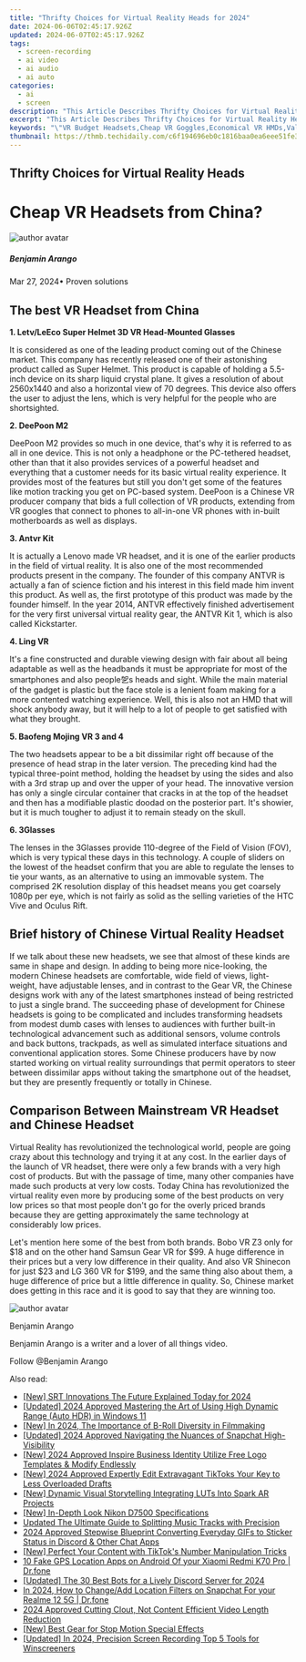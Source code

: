 ```yaml
---
title: "Thrifty Choices for Virtual Reality Heads for 2024"
date: 2024-06-06T02:45:17.926Z
updated: 2024-06-07T02:45:17.926Z
tags: 
  - screen-recording
  - ai video
  - ai audio
  - ai auto
categories: 
  - ai
  - screen
description: "This Article Describes Thrifty Choices for Virtual Reality Heads for 2024"
excerpt: "This Article Describes Thrifty Choices for Virtual Reality Heads for 2024"
keywords: "\"VR Budget Headsets,Cheap VR Goggles,Economical VR HMDs,Value VR Equipment,Affordable VR Headsets,Inexpensive VR Devices,Low-Cost VR Systems\""
thumbnail: https://thmb.techidaily.com/c6f194696eb0c1816baa0ea6eee51fe354f8a71c5648179d5bd043f05b446b5b.jpg
---
```


## Thrifty Choices for Virtual Reality Heads

# Cheap VR Headsets from China?

![author avatar](https://images.wondershare.com/filmora/article-images/benjamin-arango-author.jpg)

##### Benjamin Arango

 Mar 27, 2024• Proven solutions

## The best VR Headset from China

**1\. Letv/LeEco Super Helmet 3D VR Head-Mounted Glasses**

 It is considered as one of the leading product coming out of the Chinese market. This company has recently released one of their astonishing product called as Super Helmet. This product is capable of holding a 5.5-inch device on its sharp liquid crystal plane. It gives a resolution of about 2560x1440 and also a horizontal view of 70 degrees. This device also offers the user to adjust the lens, which is very helpful for the people who are shortsighted.

**2\. DeePoon M2**

 DeePoon M2 provides so much in one device, that's why it is referred to as all in one device. This is not only a headphone or the PC-tethered headset, other than that it also provides services of a powerful headset and everything that a customer needs for its basic virtual reality experience. It provides most of the features but still you don't get some of the features like motion tracking you get on PC-based system. DeePoon is a Chinese VR producer company that bids a full collection of VR products, extending from VR googles that connect to phones to all-in-one VR phones with in-built motherboards as well as displays.

**3\. Antvr Kit**

 It is actually a Lenovo made VR headset, and it is one of the earlier products in the field of virtual reality. It is also one of the most recommended products present in the company. The founder of this company ANTVR is actually a fan of science fiction and his interest in this field made him invent this product. As well as, the first prototype of this product was made by the founder himself. In the year 2014, ANTVR effectively finished advertisement for the very first universal virtual reality gear, the ANTVR Kit 1, which is also called Kickstarter.

**4\. Ling VR**

 It's a fine constructed and durable viewing design with fair about all being adaptable as well as the headbands it must be appropriate for most of the smartphones and also people乫s heads and sight. While the main material of the gadget is plastic but the face stole is a lenient foam making for a more contented watching experience. Well, this is also not an HMD that will shock anybody away, but it will help to a lot of people to get satisfied with what they brought.

**5\. Baofeng Mojing VR 3 and 4**

 The two headsets appear to be a bit dissimilar right off because of the presence of head strap in the later version. The preceding kind had the typical three-point method, holding the headset by using the sides and also with a 3rd strap up and over the upper of your head. The innovative version has only a single circular container that cracks in at the top of the headset and then has a modifiable plastic doodad on the posterior part. It's showier, but it is much tougher to adjust it to remain steady on the skull.

**6\. 3Glasses**

 The lenses in the 3Glasses provide 110-degree of the Field of Vision (FOV), which is very typical these days in this technology. A couple of sliders on the lowest of the headset confirm that you are able to regulate the lenses to tie your wants, as an alternative to using an immovable system. The comprised 2K resolution display of this headset means you get coarsely 1080p per eye, which is not fairly as solid as the selling varieties of the HTC Vive and Oculus Rift.

## Brief history of Chinese Virtual Reality Headset

 If we talk about these new headsets, we see that almost of these kinds are same in shape and design. In adding to being more nice-looking, the modern Chinese headsets are comfortable, wide field of views, light-weight, have adjustable lenses, and in contrast to the Gear VR, the Chinese designs work with any of the latest smartphones instead of being restricted to just a single brand. The succeeding phase of development for Chinese headsets is going to be complicated and includes transforming headsets from modest dumb cases with lenses to audiences with further built-in technological advancement such as additional sensors, volume controls and back buttons, trackpads, as well as simulated interface situations and conventional application stores. Some Chinese producers have by now started working on virtual reality surroundings that permit operators to steer between dissimilar apps without taking the smartphone out of the headset, but they are presently frequently or totally in Chinese.

## Comparison Between Mainstream VR Headset and Chinese Headset

 Virtual Reality has revolutionized the technological world, people are going crazy about this technology and trying it at any cost. In the earlier days of the launch of VR headset, there were only a few brands with a very high cost of products. But with the passage of time, many other companies have made such products at very low costs. Today China has revolutionized the virtual reality even more by producing some of the best products on very low prices so that most people don't go for the overly priced brands because they are getting approximately the same technology at considerably low prices.

 Let's mention here some of the best from both brands. Bobo VR Z3 only for $18 and on the other hand Samsun Gear VR for $99\. A huge difference in their prices but a very low difference in their quality. And also VR Shinecon for just $23 and LG 360 VR for $199, and the same thing also about them, a huge difference of price but a little difference in quality. So, Chinese market does getting in this race and it is good to say that they are winning too.

![author avatar](https://images.wondershare.com/filmora/article-images/benjamin-arango-author.jpg)

Benjamin Arango

Benjamin Arango is a writer and a lover of all things video.

Follow @Benjamin Arango


<ins class="adsbygoogle"
     style="display:block"
     data-ad-format="autorelaxed"
     data-ad-client="ca-pub-7571918770474297"
     data-ad-slot="1223367746"></ins>



<ins class="adsbygoogle"
     style="display:block"
     data-ad-client="ca-pub-7571918770474297"
     data-ad-slot="8358498916"
     data-ad-format="auto"
     data-full-width-responsive="true"></ins>


<span class="atpl-alsoreadstyle">Also read:</span>
<div><ul>
<li><a href="https://vp-tips.techidaily.com/new-srt-innovations-the-future-explained-today-for-2024/"><u>[New] SRT Innovations  The Future Explained Today for 2024</u></a></li>
<li><a href="https://vp-tips.techidaily.com/updated-2024-approved-mastering-the-art-of-using-high-dynamic-range-auto-hdr-in-windows-11/"><u>[Updated] 2024 Approved  Mastering the Art of Using High Dynamic Range (Auto HDR) in Windows 11</u></a></li>
<li><a href="https://vp-tips.techidaily.com/new-in-2024-the-importance-of-b-roll-diversity-in-filmmaking/"><u>[New] In 2024, The Importance of B-Roll Diversity in Filmmaking</u></a></li>
<li><a href="https://vp-tips.techidaily.com/updated-2024-approved-navigating-the-nuances-of-snapchat-high-visibility/"><u>[Updated] 2024 Approved  Navigating the Nuances of Snapchat High-Visibility</u></a></li>
<li><a href="https://vp-tips.techidaily.com/new-2024-approved-inspire-business-identity-utilize-free-logo-templates-and-modify-endlessly/"><u>[New] 2024 Approved  Inspire Business Identity  Utilize Free Logo Templates & Modify Endlessly</u></a></li>
<li><a href="https://vp-tips.techidaily.com/new-2024-approved-expertly-edit-extravagant-tiktoks-your-key-to-less-overloaded-drafts/"><u>[New] 2024 Approved  Expertly Edit Extravagant TikToks  Your Key to Less Overloaded Drafts</u></a></li>
<li><a href="https://vp-tips.techidaily.com/new-dynamic-visual-storytelling-integrating-luts-into-spark-ar-projects/"><u>[New] Dynamic Visual Storytelling  Integrating LUTs Into Spark AR Projects</u></a></li>
<li><a href="https://vp-tips.techidaily.com/new-in-depth-look-nikon-d7500-specifications/"><u>[New] In-Depth Look  Nikon D7500 Specifications</u></a></li>
<li><a href="https://sound-tweaking.techidaily.com/updated-the-ultimate-guide-to-splitting-music-tracks-with-precision/"><u>Updated The Ultimate Guide to Splitting Music Tracks with Precision</u></a></li>
<li><a href="https://extra-approaches.techidaily.com/2024-approved-stepwise-blueprint-converting-everyday-gifs-to-sticker-status-in-discord-and-other-chat-apps/"><u>2024 Approved  Stepwise Blueprint  Converting Everyday GIFs to Sticker Status in Discord & Other Chat Apps</u></a></li>
<li><a href="https://extra-approaches.techidaily.com/new-perfect-your-content-with-tiktoks-number-manipulation-tricks/"><u>[New] Perfect Your Content with TikTok's Number Manipulation Tricks</u></a></li>
<li><a href="https://android-location.techidaily.com/10-fake-gps-location-apps-on-android-of-your-xiaomi-redmi-k70-pro-drfone-by-drfone-virtual/"><u>10 Fake GPS Location Apps on Android Of your Xiaomi Redmi K70 Pro | Dr.fone</u></a></li>
<li><a href="https://discord-videos.techidaily.com/updated-the-30-best-bots-for-a-lively-discord-server-for-2024/"><u>[Updated] The 30 Best Bots for a Lively Discord Server for 2024</u></a></li>
<li><a href="https://location-social.techidaily.com/in-2024-how-to-changeadd-location-filters-on-snapchat-for-your-realme-12-5g-drfone-by-drfone-virtual-android/"><u>In 2024, How to Change/Add Location Filters on Snapchat For your Realme 12 5G | Dr.fone</u></a></li>
<li><a href="https://youtube-clips.techidaily.com/2024-approved-cutting-clout-not-content-efficient-video-length-reduction/"><u>2024 Approved  Cutting Clout, Not Content  Efficient Video Length Reduction</u></a></li>
<li><a href="https://extra-lessons.techidaily.com/new-best-gear-for-stop-motion-special-effects/"><u>[New] Best Gear for Stop Motion Special Effects</u></a></li>
<li><a href="https://video-capture.techidaily.com/updated-in-2024-precision-screen-recording-top-5-tools-for-winscreeners/"><u>[Updated] In 2024, Precision Screen Recording  Top 5 Tools for Winscreeners</u></a></li>
</ul></div>
